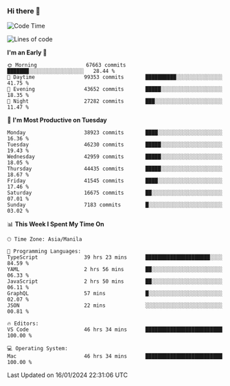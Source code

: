 ### Hi there 👋

<!--START_SECTION:waka-->
![Code Time](http://img.shields.io/badge/Code%20Time-4%2C731%20hrs%203%20mins-blue)

![Lines of code](https://img.shields.io/badge/From%20Hello%20World%20I%27ve%20Written-108.2%20million%20lines%20of%20code-blue)

**I'm an Early 🐤** 

```text
🌞 Morning                67663 commits       ███████░░░░░░░░░░░░░░░░░░   28.44 % 
🌆 Daytime                99353 commits       ██████████░░░░░░░░░░░░░░░   41.75 % 
🌃 Evening                43652 commits       █████░░░░░░░░░░░░░░░░░░░░   18.35 % 
🌙 Night                  27282 commits       ███░░░░░░░░░░░░░░░░░░░░░░   11.47 % 
```
📅 **I'm Most Productive on Tuesday** 

```text
Monday                   38923 commits       ████░░░░░░░░░░░░░░░░░░░░░   16.36 % 
Tuesday                  46230 commits       █████░░░░░░░░░░░░░░░░░░░░   19.43 % 
Wednesday                42959 commits       █████░░░░░░░░░░░░░░░░░░░░   18.05 % 
Thursday                 44435 commits       █████░░░░░░░░░░░░░░░░░░░░   18.67 % 
Friday                   41545 commits       ████░░░░░░░░░░░░░░░░░░░░░   17.46 % 
Saturday                 16675 commits       ██░░░░░░░░░░░░░░░░░░░░░░░   07.01 % 
Sunday                   7183 commits        █░░░░░░░░░░░░░░░░░░░░░░░░   03.02 % 
```


📊 **This Week I Spent My Time On** 

```text
🕑︎ Time Zone: Asia/Manila

💬 Programming Languages: 
TypeScript               39 hrs 23 mins      █████████████████████░░░░   84.59 % 
YAML                     2 hrs 56 mins       ██░░░░░░░░░░░░░░░░░░░░░░░   06.33 % 
JavaScript               2 hrs 50 mins       ██░░░░░░░░░░░░░░░░░░░░░░░   06.11 % 
GraphQL                  57 mins             █░░░░░░░░░░░░░░░░░░░░░░░░   02.07 % 
JSON                     22 mins             ░░░░░░░░░░░░░░░░░░░░░░░░░   00.81 % 

🔥 Editors: 
VS Code                  46 hrs 34 mins      █████████████████████████   100.00 % 

💻 Operating System: 
Mac                      46 hrs 34 mins      █████████████████████████   100.00 % 
```


 Last Updated on 16/01/2024 22:31:06 UTC
<!--END_SECTION:waka-->


<!--
**rad182/rad182** is a ✨ _special_ ✨ repository because its `README.md` (this file) appears on your GitHub profile.

Here are some ideas to get you started:

- 🔭 I’m currently working on ...
- 🌱 I’m currently learning ...
- 👯 I’m looking to collaborate on ...
- 🤔 I’m looking for help with ...
- 💬 Ask me about ...
- 📫 How to reach me: ...
- 😄 Pronouns: ...
- ⚡ Fun fact: ...
-->
